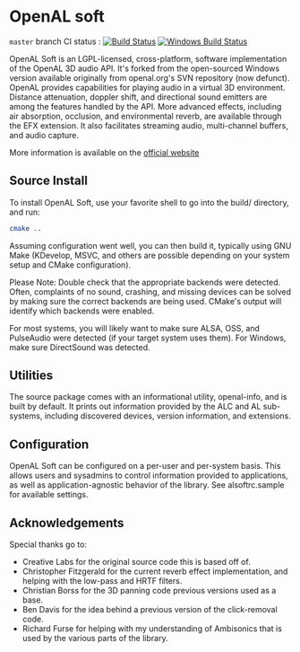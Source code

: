 OpenAL soft
===========

`master` branch CI status :  [![Build Status](https://travis-ci.org/kcat/openal-soft.svg?branch=master)](https://travis-ci.org/kcat/openal-soft) [![Windows Build Status](https://ci.appveyor.com/api/projects/status/github/kcat/openal-soft?branch=master&svg=true)](https://ci.appveyor.com/api/projects/status/github/kcat/openal-soft?branch=master&svg=true)

OpenAL Soft is an LGPL-licensed, cross-platform, software implementation of the OpenAL 3D audio API. It's forked from the open-sourced Windows version available originally from openal.org's SVN repository (now defunct).
OpenAL provides capabilities for playing audio in a virtual 3D environment. Distance attenuation, doppler shift, and directional sound emitters are among the features handled by the API. More advanced effects, including air absorption, occlusion, and environmental reverb, are available through the EFX extension. It also facilitates streaming audio, multi-channel buffers, and audio capture.

More information is available on the [official website](http://openal-soft.org/)

Source Install
-------------
To install OpenAL Soft, use your favorite shell to go into the build/
directory, and run:

```bash
cmake ..
```

Assuming configuration went well, you can then build it, typically using GNU
Make (KDevelop, MSVC, and others are possible depending on your system setup
and CMake configuration).

Please Note: Double check that the appropriate backends were detected. Often,
complaints of no sound, crashing, and missing devices can be solved by making
sure the correct backends are being used. CMake's output will identify which
backends were enabled.

For most systems, you will likely want to make sure ALSA, OSS, and PulseAudio
were detected (if your target system uses them). For Windows, make sure
DirectSound was detected.


Utilities
---------
The source package comes with an informational utility, openal-info, and is
built by default. It prints out information provided by the ALC and AL sub-
systems, including discovered devices, version information, and extensions.


Configuration
-------------

OpenAL Soft can be configured on a per-user and per-system basis. This allows
users and sysadmins to control information provided to applications, as well
as application-agnostic behavior of the library. See alsoftrc.sample for
available settings.


Acknowledgements
----------------

Special thanks go to:

 - Creative Labs for the original source code this is based off of.
 - Christopher Fitzgerald for the current reverb effect implementation, and
helping with the low-pass and HRTF filters.
 - Christian Borss for the 3D panning code previous versions used as a base.
 - Ben Davis for the idea behind a previous version of the click-removal code.
 - Richard Furse for helping with my understanding of Ambisonics that is used by
the various parts of the library.
